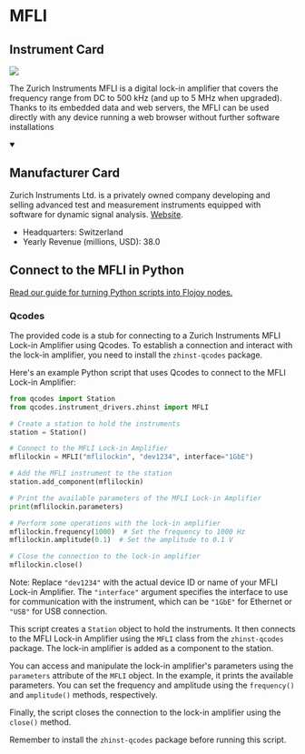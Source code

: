 
# MFLI

## Instrument Card

<img src="https://v5.airtableusercontent.com/v1/19/19/1691539200000/zd38xLdBacJXDN7GisgeDw/k1DycZ7zhb_1R_rT4QXSNXadp_5L2E-8tMuLrTcKMHO_UU2v-H952DHew8_CzSm3kqEXhKVWqQBH1QKPeDbvPABulDuxBk8SBFjht0JazTw/VLhNSWObPf_9hl5WCyQRfSNt9wadysxf7V2wJ7ZvPQw"/>
<p>The Zurich Instruments MFLI is a digital lock-in amplifier that covers the frequency range from DC to 500 kHz (and up to 5 MHz when upgraded). Thanks to its embedded data and web servers, the MFLI can be used directly with any device running a web browser without further software installations</p>

<details open>
<summary><h2>Manufacturer Card</h2></summary>

Zurich Instruments Ltd. is a privately owned company developing and selling advanced test and measurement instruments equipped with software for dynamic signal analysis. <a href="https://www.zhinst.com/americas/en">Website</a>.

<ul>
  <li>Headquarters: Switzerland</li>
  <li>Yearly Revenue (millions, USD): 38.0</li>
</ul>
</details>

## Connect to the MFLI in Python

[Read our guide for turning Python scripts into Flojoy nodes.](https://docs.flojoy.ai/custom-nodes/creating-custom-node/)


### Qcodes

The provided code is a stub for connecting to a Zurich Instruments MFLI Lock-in Amplifier using Qcodes. To establish a connection and interact with the lock-in amplifier, you need to install the `zhinst-qcodes` package.

Here's an example Python script that uses Qcodes to connect to the MFLI Lock-in Amplifier:

```python
from qcodes import Station
from qcodes.instrument_drivers.zhinst import MFLI

# Create a station to hold the instruments
station = Station()

# Connect to the MFLI Lock-in Amplifier
mflilockin = MFLI("mflilockin", "dev1234", interface="1GbE")

# Add the MFLI instrument to the station
station.add_component(mflilockin)

# Print the available parameters of the MFLI Lock-in Amplifier
print(mflilockin.parameters)

# Perform some operations with the lock-in amplifier
mflilockin.frequency(1000)  # Set the frequency to 1000 Hz
mflilockin.amplitude(0.1)  # Set the amplitude to 0.1 V

# Close the connection to the lock-in amplifier
mflilockin.close()
```

Note: Replace `"dev1234"` with the actual device ID or name of your MFLI Lock-in Amplifier. The `"interface"` argument specifies the interface to use for communication with the instrument, which can be `"1GbE"` for Ethernet or `"USB"` for USB connection.

This script creates a `Station` object to hold the instruments. It then connects to the MFLI Lock-in Amplifier using the `MFLI` class from the `zhinst-qcodes` package. The lock-in amplifier is added as a component to the station.

You can access and manipulate the lock-in amplifier's parameters using the `parameters` attribute of the `MFLI` object. In the example, it prints the available parameters. You can set the frequency and amplitude using the `frequency()` and `amplitude()` methods, respectively.

Finally, the script closes the connection to the lock-in amplifier using the `close()` method.

Remember to install the `zhinst-qcodes` package before running this script.

